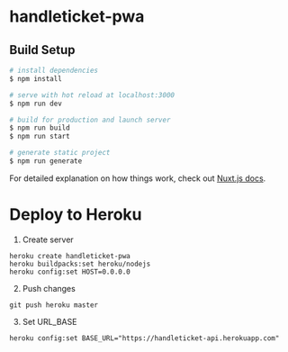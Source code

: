 # handleticket-pwa

## Build Setup

```bash
# install dependencies
$ npm install

# serve with hot reload at localhost:3000
$ npm run dev

# build for production and launch server
$ npm run build
$ npm run start

# generate static project
$ npm run generate
```

For detailed explanation on how things work, check out [Nuxt.js docs](https://nuxtjs.org).

# Deploy to Heroku
1. Create server
```
heroku create handleticket-pwa
heroku buildpacks:set heroku/nodejs
heroku config:set HOST=0.0.0.0
```

2. Push changes
```
git push heroku master
```

3. Set URL_BASE
```
heroku config:set BASE_URL="https://handleticket-api.herokuapp.com"
```